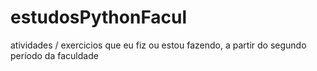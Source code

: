 # estudosPythonFacul
atividades / exercicios que eu fiz ou estou fazendo, a partir do segundo período da faculdade
